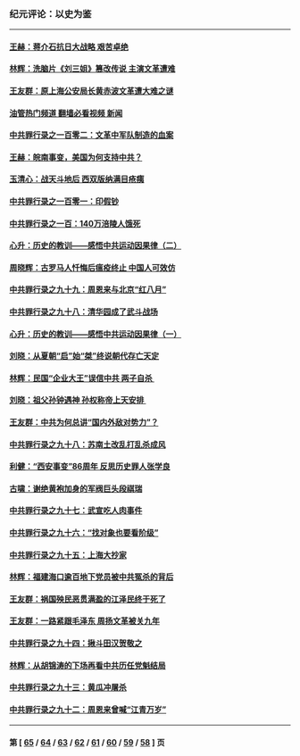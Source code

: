 ### 纪元评论：以史为鉴
---
#### [王赫：蒋介石抗日大战略 艰苦卓绝](../../pages/nsc1028/n13904249.md?01140330) 
#### [林辉：洗脑片《刘三姐》篡改传说 主演文革遭难](../../pages/nsc1028/n13899238.md?01140330) 
#### [王友群：原上海公安局长黄赤波文革遭大难之谜](../../pages/nsc1028/n13898139.md?01140330) 
#### [油管热门频道 翻墙必看视频 新闻](ok?01140330)
#### [中共罪行录之一百零二：文革中军队制造的血案](../../pages/nsc1028/n13897782.md?01140330) 
#### [王赫：皖南事变，美国为何支持中共？](../../pages/nsc1028/n13897035.md?01140330) 
#### [玉清心：战天斗地后 西双版纳满目疮痍](../../pages/nsc1028/n13895566.md?01140330) 
#### [中共罪行录之一百零一：印假钞](../../pages/nsc1028/n13896066.md?01140330) 
#### [中共罪行录之一百：140万涪陵人饿死](../../pages/nsc1028/n13892716.md?01140330) 
#### [心升：历史的教训——感悟中共运动因果律（二）](../../pages/nsc1028/n13892402.md?01140330) 
#### [周晓辉：古罗马人忏悔后瘟疫终止 中国人可效仿](../../pages/nsc1028/n13891767.md?01140330) 
#### [中共罪行录之九十九：周恩来与北京“红八月”](../../pages/nsc1028/n13892095.md?01140330) 
#### [中共罪行录之九十八：清华园成了武斗战场](../../pages/nsc1028/n13891003.md?01140330) 
#### [心升：历史的教训——感悟中共运动因果律（一）](../../pages/nsc1028/n13890731.md?01140330) 
#### [刘晓：从夏朝“启”始“桀”终说朝代存亡天定](../../pages/nsc1028/n13874028.md?01140330) 
#### [林辉：民国“企业大王”误信中共  两子自杀 ](../../pages/nsc1028/n13886313.md?01140330) 
#### [刘晓：祖父孙钟遇神 孙权称帝上天安排 ](../../pages/nsc1028/n13882761.md?01140330) 
#### [王友群：中共为何总讲“国内外敌对势力”？](../../pages/nsc1028/n13881858.md?01140330) 
#### [中共罪行录之九十八：苏南土改乱打乱杀成风](../../pages/nsc1028/n13881845.md?01140330) 
#### [利健：“西安事变”86周年 反思历史罪人张学良](../../pages/nsc1028/n13882019.md?01140330) 
#### [古啸：谢绝黄袍加身的军阀巨头段祺瑞](../../pages/nsc1028/n13881966.md?01140330) 
#### [中共罪行录之九十七：武宣吃人肉事件](../../pages/nsc1028/n13881566.md?01140330) 
#### [中共罪行录之九十六：“找对象也要看阶级”](../../pages/nsc1028/n13880181.md?01140330) 
#### [中共罪行录之九十五：上海大抄家](../../pages/nsc1028/n13879492.md?01140330) 
#### [林辉：福建海口逾百地下党员被中共冤杀的背后](../../pages/nsc1028/n13878946.md?01140330) 
#### [王友群：祸国殃民恶贯满盈的江泽民终于死了](../../pages/nsc1028/n13876096.md?01140330) 
#### [王友群：一路紧跟毛泽东 周扬文革被关九年](../../pages/nsc1028/n13873383.md?01140330) 
#### [中共罪行录之九十四：揪斗田汉贺敬之](../../pages/nsc1028/n13872944.md?01140330) 
#### [林辉：从胡锦涛的下场再看中共历任党魁结局](../../pages/nsc1028/n13872142.md?01140330) 
#### [中共罪行录之九十三：黄瓜冲屠杀](../../pages/nsc1028/n13872199.md?01140330) 
#### [中共罪行录之九十二：周恩来曾喊“江青万岁”](../../pages/nsc1028/n13869483.md?01140330) 

---
#### 第 [ [65](./65.md?01140330) / [64](./64.md?01140330) / [63](./63.md?01140330) / [62](./62.md?01140330) / [61](./61.md?01140330) / [60](./60.md?01140330) / [59](./59.md?01140330) / [58](./58.md?01140330) ] 页
